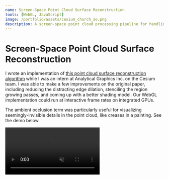 ```yaml
---
name: Screen-Space Point Cloud Surface Reconstruction
tools: [WebGL, JavaScript]
image: /portfolio/assets/cesium_church_ao.png
description: A screen-space point cloud processing pipeline for handling occlusion and inpainting, contributed to the Cesium Project
---
```


# Screen-Space Point Cloud Surface Reconstruction

I wrote an implementation of [this point cloud surface reconstruction algorithm](https://pdfs.semanticscholar.org/7841/328958c3f52a50e030e15b3df2635acf6f6d.pdf) while I was an intern at Analytical Graphics Inc. on the Cesium team. I was able to make a few improvements on the original paper, including reducing the distracting edge dilation, stenciling the region growing passes, and coming up with a better shading model. Our WebGL implementation could run at interactive frame rates on integrated GPUs.

The ambient occlusion term was particularly useful for visualizing seemingly-invisible details in the point cloud, like creases in a painting. See the demo below.

<video muted autoplay controls>
    <source src="/portfolio/assets/demo_2.mp4" type="video/mp4">
</video>
